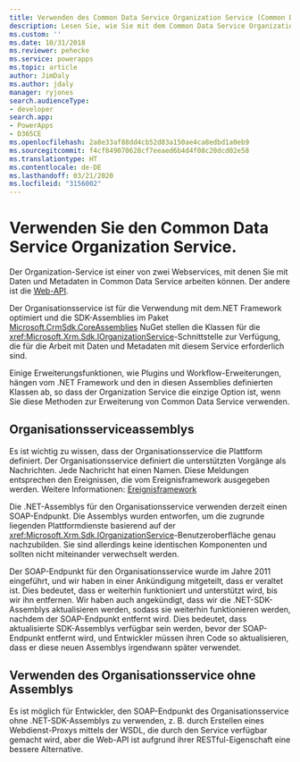 ```yaml
---
title: Verwenden des Common Data Service Organization Service (Common Data Service) | Microsoft Docs
description: Lesen Sie, wie Sie mit dem Common Data Service Organization Service mit Daten und Metadaten arbeiten können.
ms.custom: ''
ms.date: 10/31/2018
ms.reviewer: pehecke
ms.service: powerapps
ms.topic: article
author: JimDaly
ms.author: jdaly
manager: ryjones
search.audienceType:
- developer
search.app:
- PowerApps
- D365CE
ms.openlocfilehash: 2a8e33af88dd4cb52d83a150ae4ca8edbd1a0eb9
ms.sourcegitcommit: f4cf849070628cf7eeaed6b4d4f08c20dcd02e58
ms.translationtype: HT
ms.contentlocale: de-DE
ms.lasthandoff: 03/21/2020
ms.locfileid: "3156002"
---
```

# <a name="use-the-common-data-service-organization-service"></a>Verwenden Sie den Common Data Service Organization Service.

Der Organization-Service ist einer von zwei Webservices, mit denen Sie mit Daten und Metadaten in Common Data Service arbeiten können. Der andere ist die [Web-API](../webapi/overview.md).

Der Organisationsservice ist für die Verwendung mit dem.NET Framework optimiert und die SDK-Assemblies im Paket [Microsoft.CrmSdk.CoreAssemblies](https://www.nuget.org/packages/Microsoft.CrmSdk.CoreAssemblies/) NuGet stellen die Klassen für die <xref:Microsoft.Xrm.Sdk.IOrganizationService>-Schnittstelle zur Verfügung, die für die Arbeit mit Daten und Metadaten mit diesem Service erforderlich sind. 

Einige Erweiterungsfunktionen, wie Plugins und Workflow-Erweiterungen, hängen vom .NET Framework und den in diesen Assemblies definierten Klassen ab, so dass der Organization Service die einzige Option ist, wenn Sie diese Methoden zur Erweiterung von Common Data Service verwenden.

## <a name="organization-service-assemblies"></a>Organisationsserviceassemblys

Es ist wichtig zu wissen, dass der Organisationsservice die Plattform definiert. Der Organisationsservice definiert die unterstützten Vorgänge als Nachrichten. Jede Nachricht hat einen Namen. Diese Meldungen entsprechen den Ereignissen, die vom Ereignisframework ausgegeben werden. Weitere Informationen: [Ereignisframework](../event-framework.md)

Die .NET-Assemblys für den Organisationsservice verwenden derzeit einen SOAP-Endpunkt. Die Assemblys wurden entworfen, um die zugrunde liegenden Plattformdienste basierend auf der <xref:Microsoft.Xrm.Sdk.IOrganizationService>-Benutzeroberfläche genau nachzubilden. Sie sind allerdings keine identischen Komponenten und sollten nicht miteinander verwechselt werden. 

Der SOAP-Endpunkt für den Organisationsservice wurde im Jahre 2011 eingeführt, und wir haben in einer Ankündigung mitgeteilt, dass er veraltet ist. Dies bedeutet, dass er weiterhin funktioniert und unterstützt wird, bis wir ihn entfernen. Wir haben auch angekündigt, dass wir die .NET-SDK-Assemblys aktualisieren werden, sodass sie weiterhin funktionieren werden, nachdem der SOAP-Endpunkt entfernt wird. Dies bedeutet, dass aktualisierte SDK-Assemblys verfügbar sein werden, bevor der SOAP-Endpunkt entfernt wird, und Entwickler müssen ihren Code so aktualisieren, dass er diese neuen Assemblys irgendwann später verwendet.

## <a name="using-the-organization-service-without-assemblies"></a>Verwenden des Organisationsservice ohne Assemblys

Es ist möglich für Entwickler, den SOAP-Endpunkt des Organisationsservice ohne .NET-SDK-Assemblys zu verwenden, z. B. durch Erstellen eines Webdienst-Proxys mittels der WSDL, die durch den Service verfügbar gemacht wird, aber die Web-API ist aufgrund ihrer RESTful-Eigenschaft eine bessere Alternative.
